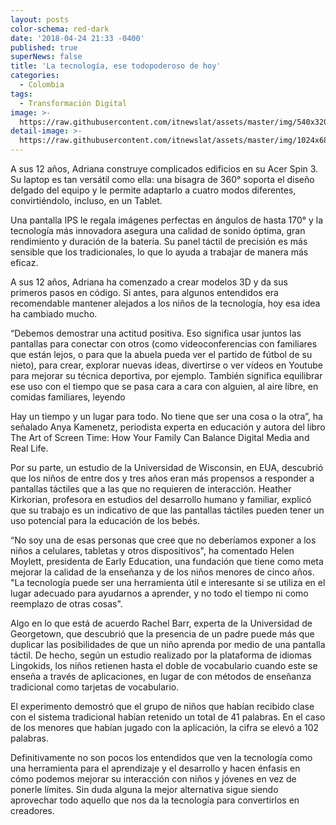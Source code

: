 ```yaml
---
layout: posts
color-schema: red-dark
date: '2018-04-24 21:33 -0400'
published: true
superNews: false
title: 'La tecnología, ese todopoderoso de hoy'
categories:
  - Colombia
tags:
  - Transformación Digital
image: >-
  https://raw.githubusercontent.com/itnewslat/assets/master/img/540x320/Acer-p.jpg
detail-image: >-
  https://raw.githubusercontent.com/itnewslat/assets/master/img/1024x680/Acer-g.jpg
---
```

A sus 12 años, Adriana construye complicados edificios en su Acer Spin 3. Su laptop es tan versátil como ella: una bisagra de 360° soporta el diseño delgado del equipo y le permite adaptarlo a cuatro modos diferentes, convirtiéndolo, incluso, en un Tablet.  

Una pantalla IPS le regala imágenes perfectas en ángulos de hasta 170° y la tecnología más innovadora asegura una calidad de sonido óptima, gran rendimiento y duración de la batería.  Su panel táctil de precisión es más sensible que los tradicionales, lo que lo ayuda a trabajar de manera más eficaz. 

A sus 12 años, Adriana ha comenzado a crear modelos 3D y da sus primeros pasos en código. Si antes, para algunos entendidos era recomendable mantener alejados a los niños de la tecnología, hoy esa idea ha cambiado mucho. 

“Debemos demostrar una actitud positiva. Eso significa usar juntos las pantallas para conectar con otros (como videoconferencias con familiares que están lejos, o para que la abuela pueda ver el partido de fútbol de su nieto), para crear, explorar nuevas ideas, divertirse o ver vídeos en Youtube para mejorar su técnica deportiva, por ejemplo. También significa equilibrar ese uso con el tiempo que se pasa cara a cara con alguien, al aire libre, en comidas familiares, leyendo 

Hay un tiempo y un lugar para todo. No tiene que ser una cosa o la otra”, ha señalado Anya Kamenetz, periodista experta en educación y autora del libro The Art of Screen Time: How Your Family Can Balance Digital Media and Real Life.  

Por su parte, un estudio de la Universidad de Wisconsin, en EUA, descubrió que los niños de entre dos y tres años eran más propensos a responder a pantallas táctiles que a las que no requieren de interacción. Heather Kirkorian, profesora en estudios del desarrollo humano y familiar, explicó que su trabajo es un indicativo de que las pantallas táctiles pueden tener un uso potencial para la educación de los bebés. 

“No soy una de esas personas que cree que no deberíamos exponer a los niños a celulares, tabletas y otros dispositivos", ha comentado Helen Moylett, presidenta de Early Education, una fundación que tiene como meta mejorar la calidad de la enseñanza y de los niños menores de cinco años. "La tecnología puede ser una herramienta útil e interesante si se utiliza en el lugar adecuado para ayudarnos a aprender, y no todo el tiempo ni como reemplazo de otras cosas". 

Algo en lo que está de acuerdo Rachel Barr, experta de la Universidad de Georgetown, que descubrió que la presencia de un padre puede más que duplicar las posibilidades de que un niño aprenda por medio de una pantalla táctil.
De hecho, según un estudio realizado por la plataforma de idiomas Lingokids, los niños retienen hasta el doble de vocabulario cuando este se enseña a través de aplicaciones, en lugar de con métodos de enseñanza tradicional como tarjetas de vocabulario. 

El experimento demostró que el grupo de niños que habían recibido clase con el sistema tradicional habían retenido un total de 41 palabras. En el caso de los menores que habían jugado con la aplicación, la cifra se elevó a 102 palabras. 

Definitivamente no son pocos los entendidos que ven la tecnología como una herramienta para el aprendizaje y el desarrollo y hacen énfasis en cómo podemos mejorar su interacción con niños y jóvenes en vez de ponerle límites. Sin duda alguna la mejor alternativa sigue siendo aprovechar todo aquello que nos da la tecnología para convertirlos en creadores. 
